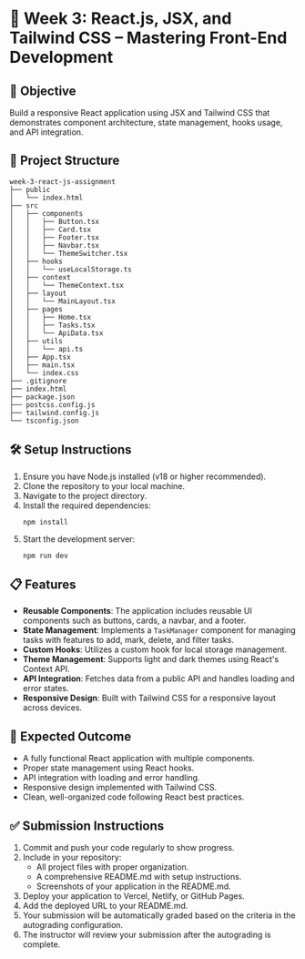 # 🎨 Week 3: React.js, JSX, and Tailwind CSS – Mastering Front-End Development

## 🚀 Objective
Build a responsive React application using JSX and Tailwind CSS that demonstrates component architecture, state management, hooks usage, and API integration.

## 📂 Project Structure
```
week-3-react-js-assignment
├── public
│   └── index.html
├── src
│   ├── components
│   │   ├── Button.tsx
│   │   ├── Card.tsx
│   │   ├── Footer.tsx
│   │   ├── Navbar.tsx
│   │   └── ThemeSwitcher.tsx
│   ├── hooks
│   │   └── useLocalStorage.ts
│   ├── context
│   │   └── ThemeContext.tsx
│   ├── layout
│   │   └── MainLayout.tsx
│   ├── pages
│   │   ├── Home.tsx
│   │   ├── Tasks.tsx
│   │   └── ApiData.tsx
│   ├── utils
│   │   └── api.ts
│   ├── App.tsx
│   ├── main.tsx
│   └── index.css
├── .gitignore
├── index.html
├── package.json
├── postcss.config.js
├── tailwind.config.js
└── tsconfig.json
```

## 🛠️ Setup Instructions
1. Ensure you have Node.js installed (v18 or higher recommended).
2. Clone the repository to your local machine.
3. Navigate to the project directory.
4. Install the required dependencies:
   ```
   npm install
   ```
5. Start the development server:
   ```
   npm run dev
   ```

## 📋 Features
- **Reusable Components**: The application includes reusable UI components such as buttons, cards, a navbar, and a footer.
- **State Management**: Implements a `TaskManager` component for managing tasks with features to add, mark, delete, and filter tasks.
- **Custom Hooks**: Utilizes a custom hook for local storage management.
- **Theme Management**: Supports light and dark themes using React's Context API.
- **API Integration**: Fetches data from a public API and handles loading and error states.
- **Responsive Design**: Built with Tailwind CSS for a responsive layout across devices.

## 🧪 Expected Outcome
- A fully functional React application with multiple components.
- Proper state management using React hooks.
- API integration with loading and error handling.
- Responsive design implemented with Tailwind CSS.
- Clean, well-organized code following React best practices.

## ✅ Submission Instructions
1. Commit and push your code regularly to show progress.
2. Include in your repository:
   - All project files with proper organization.
   - A comprehensive README.md with setup instructions.
   - Screenshots of your application in the README.md.
3. Deploy your application to Vercel, Netlify, or GitHub Pages.
4. Add the deployed URL to your README.md.
5. Your submission will be automatically graded based on the criteria in the autograding configuration.
6. The instructor will review your submission after the autograding is complete.